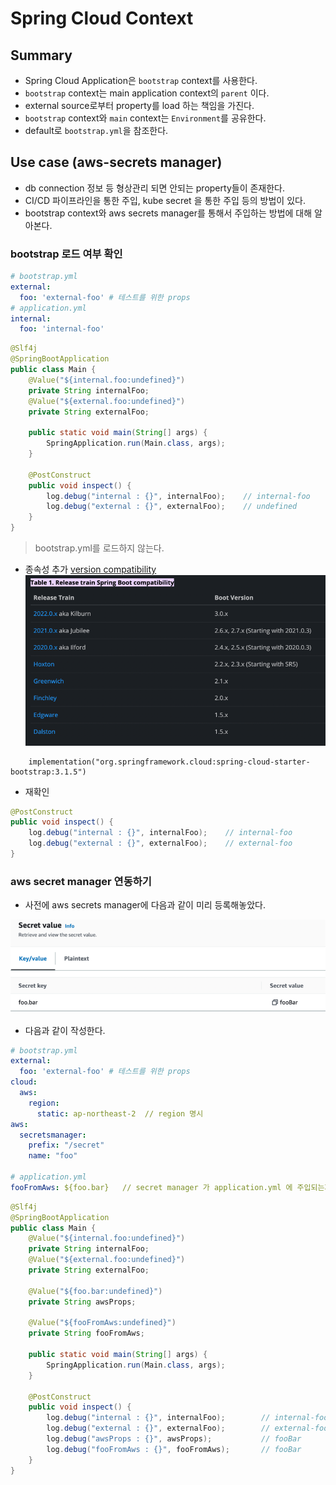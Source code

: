 # Spring Cloud Context    


## Summary    

- Spring Cloud Application은 ```bootstrap``` context를 사용한다.        
- ```bootstrap``` context는 main application context의 ```parent``` 이다.    
- external source로부터 property를 load 하는 책임을 가진다.
- ```bootstrap``` context와 ```main``` context는 ```Environment```를 공유한다.
- default로 ```bootstrap.yml```을 참조한다.       

## Use case (aws-secrets manager)        

- db connection 정보 등 형상관리 되면 안되는 property들이 존재한다.    
- CI/CD 파이프라인을 통한 주입, kube secret 을 통한 주입 등의 방법이 있다.    
- bootstrap context와 aws secrets manager를 통해서 주입하는 방법에 대해 알아본다.      

### bootstrap 로드 여부 확인        

```yaml
# bootstrap.yml    
external:
  foo: 'external-foo' # 테스트를 위한 props
# application.yml
internal:
  foo: 'internal-foo'
```   

```java
@Slf4j
@SpringBootApplication
public class Main {
    @Value("${internal.foo:undefined}")
    private String internalFoo;
    @Value("${external.foo:undefined}")
    private String externalFoo;

    public static void main(String[] args) {
        SpringApplication.run(Main.class, args);
    }

    @PostConstruct
    public void inspect() {
        log.debug("internal : {}", internalFoo);    // internal-foo
        log.debug("external : {}", externalFoo);    // undefined
    }
}
```

> bootstrap.yml를 로드하지 않는다.    

- 종속성 추가
[version compatibility](https://spring.io/projects/spring-cloud#:~:text=Table%201.%20Release%20train%20Spring%20Boot%20compatibility)    
![img.png](docs/assets/version_compatibility.png) 


```
    implementation("org.springframework.cloud:spring-cloud-starter-bootstrap:3.1.5")
```

- 재확인    
```java
@PostConstruct
public void inspect() {
    log.debug("internal : {}", internalFoo);    // internal-foo
    log.debug("external : {}", externalFoo);    // external-foo
}
```

### aws secret manager 연동하기

- 사전에 aws secrets manager에 다음과 같이 미리 등록해놓았다.    

![img.png](docs/assets/aws_secret_manager.png)     

- 다음과 같이 작성한다.
```yaml
# bootstrap.yml
external:
  foo: 'external-foo' # 테스트를 위한 props
cloud:
  aws:
    region:
      static: ap-northeast-2  // region 명시
aws:
  secretsmanager:
    prefix: "/secret"       
    name: "foo"

# application.yml
fooFromAws: ${foo.bar}   // secret manager 가 application.yml 에 주입되는지 확인
```

```java
@Slf4j
@SpringBootApplication
public class Main {
    @Value("${internal.foo:undefined}")
    private String internalFoo;
    @Value("${external.foo:undefined}")
    private String externalFoo;

    @Value("${foo.bar:undefined}")
    private String awsProps;

    @Value("${fooFromAws:undefined}")
    private String fooFromAws;

    public static void main(String[] args) {
        SpringApplication.run(Main.class, args);
    }
    
    @PostConstruct
    public void inspect() {
        log.debug("internal : {}", internalFoo);        // internal-foo
        log.debug("external : {}", externalFoo);        // external-foo
        log.debug("awsProps : {}", awsProps);           // fooBar
        log.debug("fooFromAws : {}", fooFromAws);       // fooBar
    }
}
```




